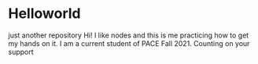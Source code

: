 # Helloworld
just another repository
Hi! I like nodes and this is me practicing how to get my hands on it. I am a current student of PACE Fall 2021. Counting on your support
